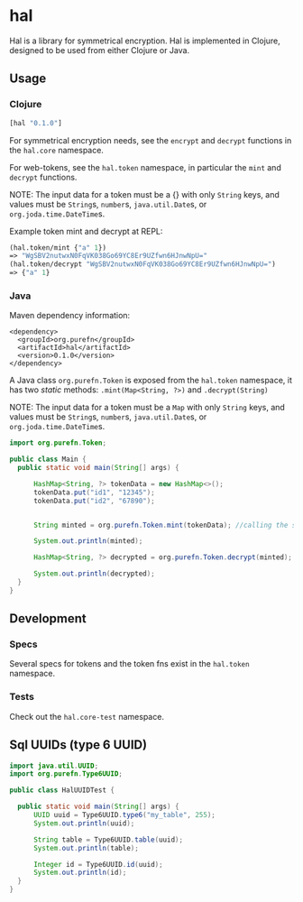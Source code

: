 # hal

Hal is a library for symmetrical encryption. Hal is implemented in Clojure, designed
to be used from either Clojure or Java.

## Usage

### Clojure

``` clj
[hal "0.1.0"]
```

For symmetrical encryption needs, see the `encrypt` and `decrypt` functions in the
`hal.core` namespace.

For web-tokens, see the `hal.token` namespace, in particular the `mint` and
`decrypt` functions.

NOTE: The input data for a token must be a {} with only `String` keys, and values must
be `String`s, `number`s, `java.util.Date`s, or `org.joda.time.DateTime`s.


Example token mint and decrypt at REPL:

```clj
(hal.token/mint {"a" 1})
=> "WgSBV2nutwxN0FqVK038Go69YC8Er9UZfwn6HJnwNpU="
(hal.token/decrypt "WgSBV2nutwxN0FqVK038Go69YC8Er9UZfwn6HJnwNpU=")
=> {"a" 1}
```

### Java

Maven dependency information:

    <dependency>
      <groupId>org.purefn</groupId>
      <artifactId>hal</artifactId>
      <version>0.1.0</version>
    </dependency>


A Java class `org.purefn.Token` is exposed from the `hal.token` namespace, it has
two *static* methods: `.mint(Map<String, ?>)` and `.decrypt(String)`

NOTE: The input data for a token must be a `Map` with only `String` keys, and values must be `String`s, `number`s, `java.util.Date`s, or `org.joda.time.DateTime`s.

```java
import org.purefn.Token;

public class Main {
  public static void main(String[] args) {

      HashMap<String, ?> tokenData = new HashMap<>();
      tokenData.put("id1", "12345");
      tokenData.put("id2", "67890");


      String minted = org.purefn.Token.mint(tokenData); //calling the static method mint

      System.out.println(minted);

      HashMap<String, ?> decrypted = org.purefn.Token.decrypt(minted); //calling the static method decrypt

      System.out.println(decrypted);
  }
}
```

## Development

### Specs

Several specs for tokens and the token fns exist in the `hal.token` namespace.

### Tests

Check out the `hal.core-test` namespace.

## Sql UUIDs (type 6 UUID)

```java
import java.util.UUID;
import org.purefn.Type6UUID;

public class HalUUIDTest {

  public static void main(String[] args) {
      UUID uuid = Type6UUID.type6("my_table", 255);
      System.out.println(uuid);

      String table = Type6UUID.table(uuid);
      System.out.println(table);

      Integer id = Type6UUID.id(uuid);
      System.out.println(id);
  }
}
```
